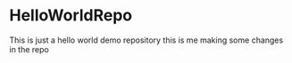 # HelloWorldRepo
This is just a hello world demo repository
this is me making some changes in the repo
